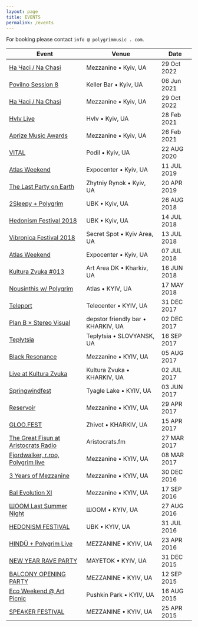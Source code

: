 ```yaml
---
layout: page
title: EVENTS
permalink: /events
---
```


For booking please contact `info @ polygrimmusic . com`.

| Event | Venue | Date |
| ----- | ----- | ---- |
| [На Часі / Na Chasi](https://polygrimmusic.com/events/) | Mezzanine • Kyiv, UA | 29 Oct 2022 |
| [Povilno Session 8](https://www.facebook.com/events/189496829740568/) | Keller Bar • Kyiv, UA | 06 Jun 2021 |
| [На Часі / Na Chasi](https://polygrimmusic.com/events/) | Mezzanine • Kyiv, UA | 29 Oct 2022 |
| [Hvlv Live](https://www.facebook.com/hvlvbar/) | Hvlv • Kyiv, UA | 28 Feb 2021 |
| [Aprize Music Awards](https://www.facebook.com/aprize.musicaward/) | Mezzanine • Kyiv, UA | 26 Feb 2021 |
| [VITAL](https://www.facebook.com/events/221032379056403/) | Podil • Kyiv, UA | 22 AUG 2020 |
| [Atlas Weekend](https://www.facebook.com/atlasweekend) | Expocenter • Kyiv, UA | 11 JUL 2019 |
| [The Last Party on Earth](https://www.facebook.com/events/2257242891037187/?ti=cl&__mref=mb) | Zhytniy Rynok • Kyiv, UA | 20 APR 2019 |
| [2Sleepy + Polygrim](https://www.facebook.com/events/229355444445376/) | UBK • Kyiv, UA | 26 AUG 2018 |
| [Hedonism Festival 2018](https://www.facebook.com/events/263985794175077/) | UBK • Kyiv, UA | 14 JUL 2018 |
| [Vibronica Festival 2018](https://www.facebook.com/events/559430894429047/) | Secret Spot • Kyiv Area, UA | 13 JUL 2018 |
| [Atlas Weekend](https://www.facebook.com/events/136162750585377/) | Expocenter • Kyiv, UA | 07 JUL 2018 |
| [Kultura Zvuka #013](https://www.facebook.com/events/379505969228072/) | Art Area DK • Kharkiv, UA | 16 JUN 2018 |
| [Nousinthis w/ Polygrim](https//www.facebook.com/events/179104682865578/) | Atlas • KYIV, UA | 17 MAY 2018 |
| [Teleport](https://www.facebook.com/events/150866075539690/) | Telecenter • KYIV, UA | 31 DEC 2017 |
| [Plan B × Stereo Visual](https://www.facebook.com/events/131722157525649/) | depstor friendly bar • KHARKIV, UA | 02 DEC 2017 |
| [Teplytsia](https://www.facebook.com/events/1708184129477150) | Teplytsia • SLOVYANSK, UA | 16 SEP 2017 |
| [Black Resonance](https://www.facebook.com/events/109032083087633) | Mezzanine • KYIV, UA | 05 AUG 2017 |
| [Live at Kultura Zvuka](https://www.facebook.com/pg/kulturazvuka/) | Kultura Zvuka • KHARKIV, UA | 02 JUL 2017 |
| [Springwindfest](https://www.facebook.com/events/1680200082283340/) | Tyagle Lake • KYIV, UA | 03 JUN 2017 |
| [Reservoir](https://www.facebook.com/events/1415722788485400/) | Mezzanine • KYIV, UA | 29 APR 2017 |
| [GLOO.FEST](https://vk.com/gloo.fest) | Zhivot • KHARKIV, UA | 15 APR 2017 |
| [The Great Fisun at Aristocrats Radio](https://aristocrats.fm/) | Aristocrats.fm | 27 MAR 2017 |
| [Fjordwalker, r.roo, Polygrim live](https://www.facebook.com/events/368864116826964/) | Mezzanine • KYIV, UA | 08 MAR 2017 |
| [3 Years of Mezzanine](https://www.facebook.com/events/354808508237345/) | Mezzanine • KYIV, UA | 30 DEC 2016 |
| [Bal Evolution XI](https://www.facebook.com/events/991874247608684/) | Mezzanine • KYIV, UA | 17 SEP 2016 |
| [ШООМ Last Summer Night](https://www.facebook.com/events/1256466284372454/) | ШООМ • KYIV, UA | 27 AUG 2016 |
| [HEDONISM FESTIVAL](https://www.facebook.com/hedonism.festival/) | UBK • KYIV, UA | 31 JUL 2016 |
| [HINDÜ + Polygrim Live](https://www.facebook.com/events/1001605659916051/) | MEZZANINE • KYIV, UA | 23 APR 2016 |
| [NEW YEAR RAVE PARTY](https://www.facebook.com/events/451378688380997/) | MAYETOK • KYIV, UA | 31 DEC 2015 |
| [BALCONY OPENING PARTY](https://www.facebook.com/events/959672927407797/) | MEZZANINE • KYIV, UA | 12 SEP 2015 |
| [Eco Weekend @ Art Picnic](https://www.facebook.com/events/1598624647064450/) | Pushkin Park • KYIV, UA | 16 AUG 2015 |
| [SPEAKER FESTIVAL](http://www.azh.com.ua/music/speaker-festival-2015) | MEZZANINE • KYIV, UA | 25 APR 2015 |
